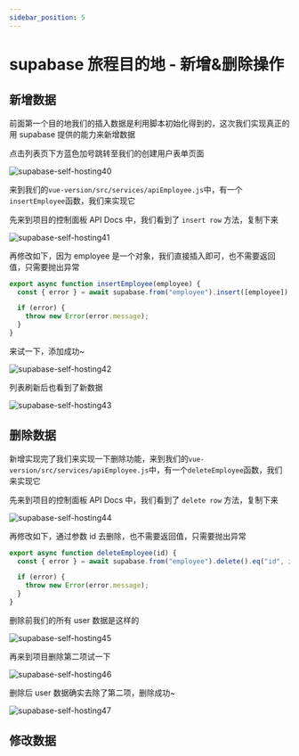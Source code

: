 ```yaml
---
sidebar_position: 5
---
```


# supabase 旅程目的地 - 新增&删除操作

## 新增数据

前面第一个目的地我们的插入数据是利用脚本初始化得到的，这次我们实现真正的用 supabase 提供的能力来新增数据

点击列表页下方蓝色加号跳转至我们的创建用户表单页面

![supabase-self-hosting40](https://fxpby.oss-cn-beijing.aliyuncs.com/blogImg/framework/supabase/supabase-self-hosting40.jpg)

来到我们的`vue-version/src/services/apiEmployee.js`中，有一个`insertEmployee`函数，我们来实现它

先来到项目的控制面板 API Docs 中，我们看到了 `insert row` 方法，复制下来

![supabase-self-hosting41](https://fxpby.oss-cn-beijing.aliyuncs.com/blogImg/framework/supabase/supabase-self-hosting41.jpg)

再修改如下，因为 employee 是一个对象，我们直接插入即可，也不需要返回值，只需要抛出异常

```js
export async function insertEmployee(employee) {
  const { error } = await supabase.from("employee").insert([employee]);

  if (error) {
    throw new Error(error.message);
  }
}
```

来试一下，添加成功~

![supabase-self-hosting42](https://fxpby.oss-cn-beijing.aliyuncs.com/blogImg/framework/supabase/supabase-self-hosting42.jpg)

列表刷新后也看到了新数据

![supabase-self-hosting43](https://fxpby.oss-cn-beijing.aliyuncs.com/blogImg/framework/supabase/supabase-self-hosting43.jpg)

## 删除数据

新增实现完了我们来实现一下删除功能，来到我们的`vue-version/src/services/apiEmployee.js`中，有一个`deleteEmployee`函数，我们来实现它

先来到项目的控制面板 API Docs 中，我们看到了 `delete row` 方法，复制下来

![supabase-self-hosting44](https://fxpby.oss-cn-beijing.aliyuncs.com/blogImg/framework/supabase/supabase-self-hosting44.jpg)

再修改如下，通过参数 id 去删除，也不需要返回值，只需要抛出异常

```js
export async function deleteEmployee(id) {
  const { error } = await supabase.from("employee").delete().eq("id", id);

  if (error) {
    throw new Error(error.message);
  }
}
```

删除前我们的所有 user 数据是这样的

![supabase-self-hosting45](https://fxpby.oss-cn-beijing.aliyuncs.com/blogImg/framework/supabase/supabase-self-hosting45.jpg)

再来到项目删除第二项试一下

![supabase-self-hosting46](https://fxpby.oss-cn-beijing.aliyuncs.com/blogImg/framework/supabase/supabase-self-hosting46.jpg)

删除后 user 数据确实去除了第二项，删除成功~

![supabase-self-hosting47](https://fxpby.oss-cn-beijing.aliyuncs.com/blogImg/framework/supabase/supabase-self-hosting47.jpg)

## 修改数据
